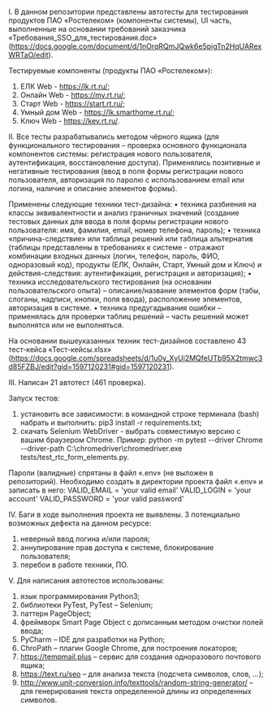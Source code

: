 I.	В данном репозитории представлены автотесты для тестирования продуктов ПАО «Ростелеком» (компоненты системы), UI часть, выполненные на основании требований заказчика «Требования_SSO_для_тестирования.doc» (https://docs.google.com/document/d/1nOrqRQmJQwk6e5pigTn2HqUARexWRTaO/edit).

Тестируемые компоненты (продукты ПАО «Ростелеком»):

1)	ЕЛК Web - https://lk.rt.ru/;
2)	Онлайн Web - https://my.rt.ru/;
3)	Старт Web - https://start.rt.ru/;
4)	Умный дом Web - https://lk.smarthome.rt.ru/;
5)	Ключ Web - https://key.rt.ru/.


II.	Все тесты разрабатывались методом чёрного ящика (для функционального тестирования – проверка основного функционала компонентов системы: регистрация нового пользователя, аутентификация, восстановление доступа). Применялись позитивные и негативные тестирования (ввод в поля формы регистрации нового пользователя, авторизация по паролю с использованием email или логина, наличие и описание элементов формы).

Применены следующие техники тест-дизайна:
•	техника разбиения на классы эквивалентности и анализ граничных значений (создание тестовых данных для ввода в поля формы регистрации нового пользователя: имя, фамилия, email, номер телефона, пароль);
•	техника «причина-следствие» или таблица решений или таблица альтернатив (таблицы представлены в требованиях к системе - отражают комбинации входных данных (логин, телефон, пароль, ФИО, одноразовый код), продукты (ЕЛК, Онлайн, Старт, Умный дом и Ключ) и действия-следствия: аутентификация, регистрация и авторизация);
•	техника исследовательского тестирования (на основании пользовательского опыта) – описание/название элементов форм (табы, слоганы, надписи, кнопки, поля ввода), расположение элементов, авторизация в системе.
•	техника предугадывания ошибки – применялась для проверки таблиц решений – часть решений может выполнятся или не выполняться.

На основании вышеуказанных техник тест-дизайнов составлено 43 тест-кейса «Тест-кейсы.xlsx» (https://docs.google.com/spreadsheets/d/1u0y_XyUj2MQfeUTb95X2tmwc3d85FZBJ/edit?gid=1597120231#gid=1597120231).


III.	Написан 21 автотест (461 проверка).

Запуск тестов:
1)	установить все зависимости: в командной строке терминала (bash) набрать и выполнить: pip3 install -r requirements.txt;
2)	скачать Selenium WebDriver - выбрать совместимую версию с вашим браузером Chrome.
Пример:
python -m pytest --driver Chrome --driver-path C:\chromedriver\chromedriver.exe tests/test_rtc_form_elements.py.

Пароли (валидные) спрятаны в файл «.env» (не выложен в репозиторий). Необходимо создать в директории проекта файл «.env» и записать в него:
VALID_EMAIL = 'your valid email'
VALID_LOGIN = 'your account'
VALID_PASSWORD = 'your valid password'


IV.	Баги в ходе выполнения проекта не выявлены. 
3 потенциально возможных дефекта на данном ресурсе:
1)	неверный ввод логина и/или пароля;
2)	аннулирование прав доступа к системе, блокирование пользователя;
3)	перебои в работе техники, ПО.


V.	Для написания автотестов использованы:

1)	язык программирования Python3;
2)	библиотеки PyTest, PyTest – Selenium;
3)	паттерн PageObject;
4)	фреймворк Smart Page Object с дописанным методом очистки полей ввода;
5)	PyCharm – IDE для разработки на Python;
6)	ChroPath – плагин Google Chrome, для построения локаторов;
7)	https://tempmail.plus – сервис для создания одноразового почтового ящика;
8)	https://text.ru/seo – для анализа текста (подсчета символов, слов, …);
9)	http://www.unit-conversion.info/texttools/random-string-generator/ – для генерирования текста определенной длины из определенных символов.
